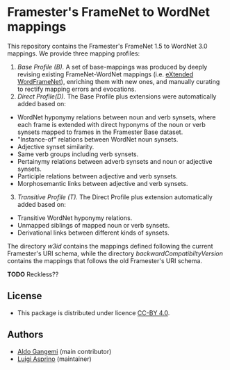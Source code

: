 # Framester's FrameNet to WordNet mappings

This repository contains the Framester's FrameNet 1.5 to WordNet 3.0 mappings.
We provide three mapping profiles:

1. *Base Profile (B).*  A set of base-mappings was produced by deeply revising existing FrameNet-WordNet mappings (i.e. [eXtended WordFrameNet](https://adimen.si.ehu.es/web/WordFrameNet)),  enriching them with new ones, and manually curating to rectify mapping errors and evocations.
2. *Direct Profile(D).* The Base Profile plus extensions were automatically added based on:
  - WordNet hyponymy relations between noun and verb synsets, where each frame is extended with direct hyponyms of the noun or verb synsets mapped to frames in the Framester Base dataset.
  - "Instance-of" relations between WordNet noun synsets.
  - Adjective synset similarity.
  - Same verb groups including verb synsets.
  - Pertainymy relations between adverb synsets and noun or adjective synsets.
  - Participle relations between adjective and verb synsets.
  - Morphosemantic links between adjective and verb synsets.
3. *Transitive Profile (T).* The Direct Profile plus extension automatically added based on:
  - Transitive WordNet hyponymy relations.
  - Unmapped siblings of mapped noun or verb synsets.
  - Derivational links between different kinds of synsets.

The directory *w3id* contains the mappings defined following the current Framester's URI schema, while the directory *backwardCompatibiltyVersion* contains the mappings that follows the old Framester's URI schema.

**TODO** Reckless??


## License

- This package is distributed under licence [CC-BY 4.0](https://creativecommons.org/licenses/by/4.0/).

## Authors

- [Aldo Gangemi](mailto:aldo.gangemi@cnr.it) (main contributor)
- [Luigi Asprino](mailto:luigi.asprino@istc.cnr.it) (maintainer)

